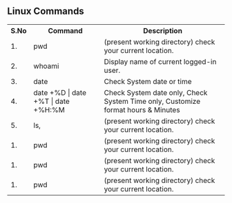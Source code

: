 ## Linux Commands

<table style="width:100%;">
  <tr>
    <th>S.No</th>
    <th>Command</th>
    <th>Description</th>
  </tr>
  <tr>
    <td>1.</td>
    <td>pwd</td>
    <td>(present working directory) check your current location.</td>
  </tr>
  <tr>
    <td>2.</td>
    <td>whoami</td>
    <td>Display name of current logged-in user.</td>
  </tr>
  <tr>
    <td>3.</td>
    <td>date</td>
    <td>Check System date or time</td>
  </tr>
  <tr>
    <td>4.</td>
    <td>date +%D | date +%T | date +%H:%M</td>
    <td>Check System date only, Check System Time only, Customize format hours & Minutes</td>
  </tr>
  <tr>
    <td>5.</td>
    <td>ls,</td>
    <td>(present working directory) check your current location.</td>
  </tr>
  <tr>
    <td>1.</td>
    <td>pwd</td>
    <td>(present working directory) check your current location.</td>
  </tr>
  <tr>
    <td>1.</td>
    <td>pwd</td>
    <td>(present working directory) check your current location.</td>
  </tr>
  <tr>
    <td>1.</td>
    <td>pwd</td>
    <td>(present working directory) check your current location.</td>
  </tr>
</table>
